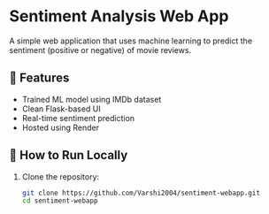# Sentiment Analysis Web App

A simple web application that uses machine learning to predict the sentiment (positive or negative) of movie reviews.

## 🧠 Features

- Trained ML model using IMDb dataset
- Clean Flask-based UI
- Real-time sentiment prediction
- Hosted using Render

## 🚀 How to Run Locally

1. Clone the repository:
   ```bash
   git clone https://github.com/Varshi2004/sentiment-webapp.git
   cd sentiment-webapp
